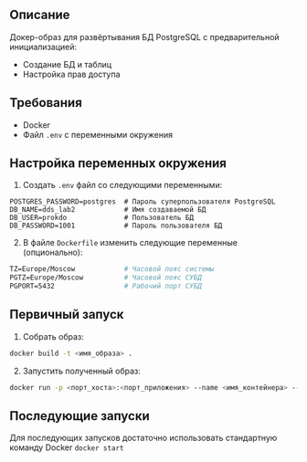 ## Описание
Докер-образ для развёртывания БД PostgreSQL с предварительной инициализацией:
- Создание БД и таблиц
- Настройка прав доступа

## Требования
- Docker
- Файл `.env` с переменными окружения

## Настройка переменных окружения
1. Создать `.env` файл со следующими переменными:
```env
POSTGRES_PASSWORD=postgres  # Пароль суперпользователя PostgreSQL
DB_NAME=dds_lab2            # Имя создаваемой БД
DB_USER=prokdo              # Пользователь БД
DB_PASSWORD=1001            # Пароль пользователя БД
```
2. В файле `Doсkerfile` изменить следующие переменные (опционально):
```Dockerfile
TZ=Europe/Moscow            # Часовой пояс системы
PGTZ=Europe/Moscow          # Часовой пояс СУБД
PGPORT=5432                 # Рабочий порт СУБД
```

## Первичный запуск
1. Собрать образ:
```bash
docker build -t <имя_образа> .
```
2. Запустить полученный образ:
```bash
docker run -p <порт_хоста>:<порт_приложения> --name <имя_контейнера> --env-file <путь_до_файла_.env> <имя_образа>
```

## Последующие запуски
Для последующих запусков достаточно использовать стандартную команду Docker `docker start`